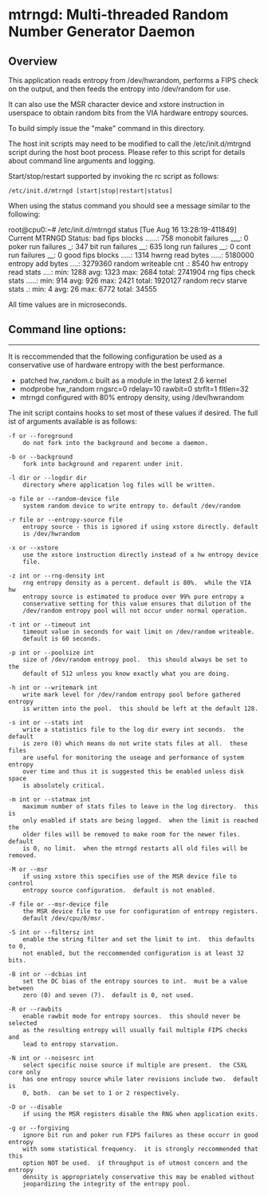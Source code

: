 # mtrngd: Multi-threaded Random Number Generator Daemon

## Overview 

This application reads entropy from /dev/hwrandom, performs a FIPS check on the
output, and then feeds the entropy into /dev/random for use.

It can also use the MSR character device and xstore instruction in userspace to
obtain random bits from the VIA hardware entropy sources.

To build simply issue the "make" command in this directory.

The host init scripts may need to be modified to call the /etc/init.d/mtrgnd
script during the host boot process.  Please refer to this script for details
about command line arguments and logging.

Start/stop/restart supported by invoking the rc script as follows:

    /etc/init.d/mtrngd [start|stop|restart|status]

When using the status command you should see a message similar to the
following:

root@cpu0:~# /etc/init.d/mtrngd status
[Tue Aug 16 13:28:19-411849] Current MTRNGD Status:
 bad fips blocks ......: 758
   monobit failures ___: 0
   poker run failures _: 347
   bit run failures  __: 635
   long run failures __: 0
   cont run failures __: 0
 good fips blocks .....: 1314
 hwrng read bytes .....: 5180000
 entropy add bytes ....: 3279360
 random writeable cnt .: 8540
 hw entropy read stats ....:    min: 1288       avg:  1323      max: 2684       total: 2741904
 rng fips check stats .....:    min: 914        avg:  926       max: 2421       total: 1920127
 random recv starve stats .:    min: 4  avg:  26        max: 6772       total: 34555

All time values are in microseconds.


## Command line options:

---

It is reccommended that the following configuration be used as a conservative
use of hardware entropy with the best performance.

- patched hw_random.c built as a module in the latest 2.6 kernel
- modprobe hw_random rngsrc=0 rdelay=10 rawbit=0 strflt=1 fltlen=32
- mtrngd configured with 80% entropy density, using /dev/hwrandom

The init script contains hooks to set most of these values if desired. The full
ist of arguments available is as follows:

    -f or --foreground
        do not fork into the background and become a daemon.
  
    -b or --background
        fork into background and reparent under init.
  
    -l dir or --logdir dir
        directory where application log files will be written.
  
    -o file or --random-device file
        system random device to write entropy to. default /dev/random
  
    -r file or --entropy-source file
        entropy source - this is ignored if using xstore directly. default
        is /dev/hwrandom
  
    -x or --xstore
        use the xstore instruction directly instead of a hw entropy device
        file.
  
    -z int or --rng-density int
        rng entropy density as a percent. default is 80%.  while the VIA hw
        entropy source is estimated to produce over 99% pure entropy a
        conservative setting for this value ensures that dilution of the
        /dev/random entropy pool will not occur under normal operation.

    -t int or --timeout int
        timeout value in seconds for wait limit on /dev/random writeable.
        default is 60 seconds.

    -p int or --poolsize int
        size of /dev/random entropy pool.  this should always be set to the
        default of 512 unless you know exactly what you are doing.

    -h int or --writemark int
        write mark level for /dev/random entropy pool before gathered entropy
        is written into the pool.  this should be left at the default 128.

    -s int or --stats int
        write a statistics file to the log dir every int seconds.  the default
        is zero (0) which means do not write stats files at all.  these files
        are useful for monitoring the useage and performance of system entropy
        over time and thus it is suggested this be enabled unless disk space
        is absolutely critical.

    -m int or --statmax int
        maximum number of stats files to leave in the log directory.  this is
        only enabled if stats are being logged.  when the limit is reached the
        older files will be removed to make room for the newer files.  default
        is 0, no limit.  when the mtrngd restarts all old files will be removed.

    -M or --msr
        if using xstore this specifies use of the MSR device file to control
        entropy source configuration.  default is not enabled.

    -F file or --msr-device file
        the MSR device file to use for configuration of entropy registers.
        default /dev/cpu/0/msr.

    -S int or --filtersz int
        enable the string filter and set the limit to int.  this defaults to 0,
        not enabled, but the reccommended configuration is at least 32 bits.

    -B int or --dcbias int
        set the DC bias of the entropy sources to int.  must be a value between
        zero (0) and seven (7).  default is 0, not used.

    -R or --rawbits
        enable rawbit mode for entropy sources.  this should never be selected
        as the resulting entropy will usually fail multiple FIPS checks and
        lead to entropy starvation.

    -N int or --noisesrc int
        select specific noise source if multiple are present.  the C5XL core only
        has one entropy source while later revisions include two.  default is
        0, both.  can be set to 1 or 2 respectively.

    -D or --disable
        if using the MSR registers disable the RNG when application exits.

    -g or --forgiving
        ignore bit run and poker run FIPS failures as these occurr in good entropy
        with some statistical frequency.  it is strongly reccommended that this
        option NOT be used.  if throughput is of utmost concern and the entropy
        density is appropriately conservative this may be enabled without
        jeopardizing the integrity of the entropy pool.

